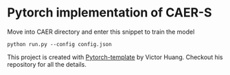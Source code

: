 # Pytorch implementation of CAER-S 

Move into CAER directory and enter this snippet to train the model
```
python run.py --config config.json
```
This project is created with [Pytorch-template](https://github.com/victoresque/pytorch-template) by Victor Huang. Checkout his repository for all the details.
